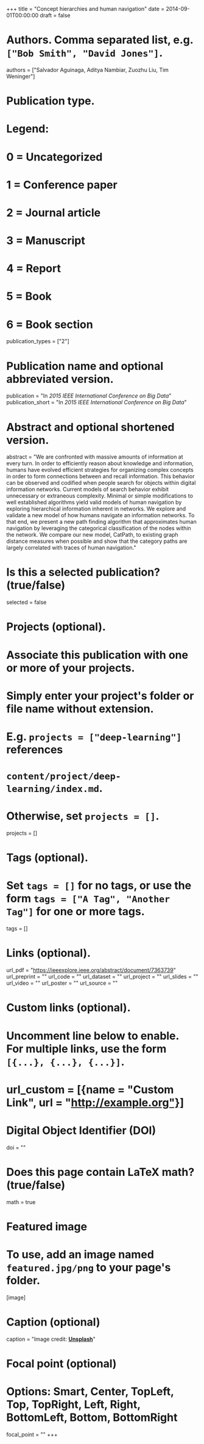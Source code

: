 +++
title = "Concept hierarchies and human navigation"
date = 2014-09-01T00:00:00
draft = false

# Authors. Comma separated list, e.g. `["Bob Smith", "David Jones"]`.
authors = ["Salvador Aguinaga, Aditya Nambiar, Zuozhu Liu, Tim Weninger"]

# Publication type.
# Legend:
# 0 = Uncategorized
# 1 = Conference paper
# 2 = Journal article
# 3 = Manuscript
# 4 = Report
# 5 = Book
# 6 = Book section
publication_types = ["2"]

# Publication name and optional abbreviated version.
publication = "In *2015 IEEE International Conference on Big Data*"
publication_short = "In *2015 IEEE International Conference on Big Data*"

# Abstract and optional shortened version.
abstract = "We are confronted with massive amounts of information at every turn. In order to efficiently reason about knowledge and information, humans have evolved efficient strategies for organizing complex concepts in order to form connections between and recall information. This behavior can be observed and codified when people search for objects within digital information networks. Current models of search behavior exhibit unnecessary or extraneous complexity. Minimal or simple modifications to well established algorithms yield valid models of human navigation by exploring hierarchical information inherent in networks. We explore and validate a new model of how humans navigate an information networks. To that end, we present a new path finding algorithm that approximates human navigation by leveraging the categorical classification of the nodes within the network. We compare our new model, CatPath, to existing graph distance measures when possible and show that the category paths are largely correlated with traces of human navigation."

# Is this a selected publication? (true/false)
selected = false

# Projects (optional).
#   Associate this publication with one or more of your projects.
#   Simply enter your project's folder or file name without extension.
#   E.g. `projects = ["deep-learning"]` references 
#   `content/project/deep-learning/index.md`.
#   Otherwise, set `projects = []`.
projects = []

# Tags (optional).
#   Set `tags = []` for no tags, or use the form `tags = ["A Tag", "Another Tag"]` for one or more tags.
tags = []

# Links (optional).
url_pdf = "https://ieeexplore.ieee.org/abstract/document/7363739"
url_preprint = ""
url_code = ""
url_dataset = ""
url_project = ""
url_slides = ""
url_video = ""
url_poster = ""
url_source = ""

# Custom links (optional).
#   Uncomment line below to enable. For multiple links, use the form `[{...}, {...}, {...}]`.
# url_custom = [{name = "Custom Link", url = "http://example.org"}]

# Digital Object Identifier (DOI)
doi = ""

# Does this page contain LaTeX math? (true/false)
math = true

# Featured image
# To use, add an image named `featured.jpg/png` to your page's folder. 
[image]
  # Caption (optional)
  caption = "Image credit: [**Unsplash**](https://unsplash.com/photos/jdD8gXaTZsc)"

  # Focal point (optional)
  # Options: Smart, Center, TopLeft, Top, TopRight, Left, Right, BottomLeft, Bottom, BottomRight
  focal_point = ""
+++



